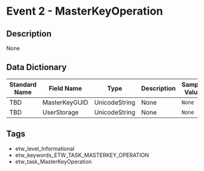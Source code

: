 # Event 2 - MasterKeyOperation

## Description
None

## Data Dictionary
|Standard Name|Field Name|Type|Description|Sample Value|
|---|---|---|---|---|
|TBD|MasterKeyGUID|UnicodeString|None|`None`|
|TBD|UserStorage|UnicodeString|None|`None`|

## Tags
* etw_level_Informational
* etw_keywords_ETW_TASK_MASTERKEY_OPERATION
* etw_task_MasterKeyOperation